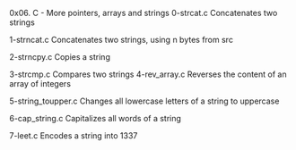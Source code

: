 0x06. C - More pointers, arrays and strings
0-strcat.c	Concatenates two strings

1-strncat.c	Concatenates two strings, using n bytes from src

2-strncpy.c	Copies a string

3-strcmp.c	Compares two strings
4-rev_array.c	Reverses the content of an array of integers

5-string_toupper.c	Changes all lowercase letters of a string to uppercase

6-cap_string.c	Capitalizes all words of a string

7-leet.c	Encodes a string into 1337
